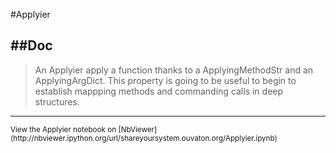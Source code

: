 
<!--
FrozenIsBool False
-->

#Applyier

##Doc
----


> 
> An Applyier apply a function thanks to a ApplyingMethodStr and an ApplyingArgDict.
> This property is going to be useful to begin to establish mappping methods and 
> commanding calls in deep structures.
> 
> 

----

<small>
View the Applyier notebook on [NbViewer](http://nbviewer.ipython.org/url/shareyoursystem.ouvaton.org/Applyier.ipynb)
</small>

